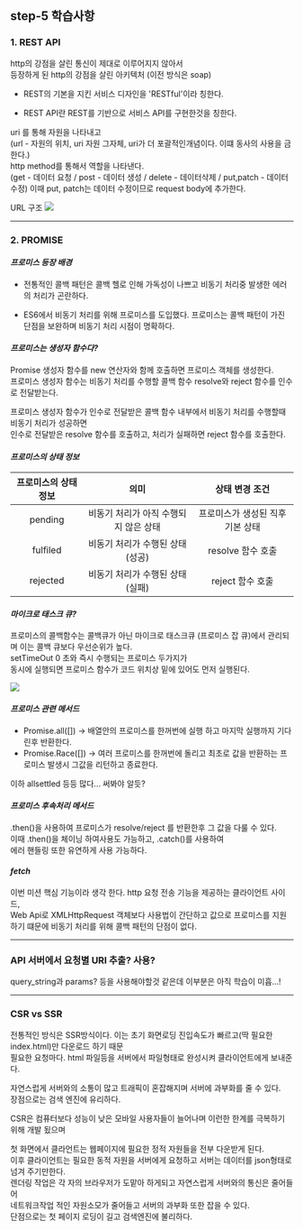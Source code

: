 ## step-5 학습사항

### **1. REST API**

http의 강점을 살린 통신이 제대로 이루어지지 않아서  
등장하게 된 http의 강점을 살린 아키텍처 (이전 방식은 soap)

- REST의 기본을 지킨 서비스 디자인을 'RESTful'이라 칭한다.

- REST API란 REST를 기반으로 서비스 API를 구현한것을 칭한다.

uri 를 통해 자원을 나타내고  
(url - 자원의 위치, uri 자원 그자체, uri가 더 포괄적인개념이다. 이떄 동사의 사용을 금한다.)  
http method를 통해서 역할을 나타낸다.  
(get - 데이터 요청 / post - 데이터 생성 / delete - 데이터삭제 / put,patch - 데이터 수정)
이때 put, patch는 데이터 수정이므로 request body에 추가한다.

URL 구조
![](https://media.vlpt.us/images/jch9537/post/88b0c8ac-5870-4cbc-b613-7dd39f510f31/image.png)

---

### **2. PROMISE**

#### _프로미스 등장 배경_

- 전통적인 콜백 패턴은 콜백 헬로 인해 가독성이 나쁘고 비동기 처리중 발생한 에러의 처리가 곤란하다.

- ES6에서 비동기 처리를 위해 프로미스를 도입했다. 프로미스는 콜백 패턴이 가진 단점을 보완하며 비동기 처리 시점이 명확하다.

#### _프로미스는 생성자 함수다?_

Promise 생성자 함수를 new 연산자와 함께 호출하면 프로미스 객체를 생성한다.  
프로미스 생성자 함수는 비동기 처리를 수행할 콜백 함수 resolve와 reject 함수를 인수로 전달받는다.

프로미스 생성자 함수가 인수로 전달받은 콜백 함수 내부에서 비동기 처리를 수행할때 비동기 처리가 성공하면  
인수로 전달받은 resolve 함수를 호출하고, 처리가 실패하면 reject 함수를 호출한다.

#### _프로미스의 상태 정보_

| 프로미스의 상태 정보 |                 의미                  |          상태 변경 조건          |
| :------------------: | :-----------------------------------: | :------------------------------: |
|       pending        | 비동기 처리가 아직 수행되지 않은 상태 | 프로미스가 생성된 직후 기본 상태 |
|       fulfiled       |    비동기 처리가 수행된 상태(성공)    |        resolve 함수 호출         |
|       rejected       |    비동기 처리가 수행된 상태(실패)    |         reject 함수 호출         |

#### _마이크로 태스크 큐?_

프로미스의 콜백함수는 콜백큐가 아닌 마이크로 태스크큐 (프로미스 잡 큐)에서 관리되며
이는 콜백 큐보다 우선순위가 높다.  
setTimeOut 0 초와 즉시 수행되는 프로미스 두가지가  
동시에 실행되면 프로미스 함수가 코드 위치상 밑에 있어도 먼저 실행된다.

![](https://uploads.disquscdn.com/images/9466d8aa53fc5b3e63a92858a94bb429df02bbd20012b738f0461343beaa6f90.gif?w=600&h=272)

#### _프로미스 관련 메서드_

- Promise.all([]) -> 배열안의 프로미스를 한꺼번에 실행 하고 마지막 실행까지 기다린후 반환한다.
- Promise.Race([]) -> 여러 프로미스를 한꺼번에 돌리고 최초로 값을 반환하는 프로미스 발생시 그값을 리턴하고 종료한다.

이하 allsettled 등등 많다... 써봐야 알듯?

#### _프로미스 후속처리 메서드_

.then()을 사용하여 프로미스가 resolve/reject 를 반환한후 그 값을 다룰 수 있다.  
이때 .then()을 체이닝 하여사용도 가능하고, .catch()를 사용하여  
에러 핸들링 또한 유연하게 사용 가능하다.

#### _fetch_

이번 미션 핵심 기능이라 생각 한다. http 요청 전송 기능을 제공하는 클라이언트 사이드,  
Web Api로 XMLHttpRequest 객체보다 사용법이 간단하고 값으로 프로미스를 지원하기 떄문에
비동기 처리를 위해 콜백 패턴의 단점이 없다.

---

### **API 서버에서 요청별 URI 추출? 사용?**

query_string과 params? 등을 사용해야할것 같은데 이부분은 아직 학습이 미흡...!

---

### **CSR vs SSR**

전통적인 방식은 SSR방식이다. 이는 초기 화면로딩 진입속도가 빠르고(딱 필요한 index.html)만 다운로드 하기 때문  
필요한 요청마다. html 파일등을 서버에서 파일형태로 완성시켜 클라이언트에게 보내준다.

자연스럽게 서버와의 소통이 많고 트래픽이 혼잡해지며 서버에 과부화를 줄 수 있다.  
장점으로는 검색 엔진에 유리하다.

CSR은 컴퓨터보다 성능이 낮은 모바일 사용자들이 늘어나며 이런한 한계를 극복하기 위해 개발 됬으며

첫 화면에서 클라언트는 웹페이지에 필요한 정적 자원들을 전부 다운받게 된다.  
이후 클라이언트는 필요한 동적 자원을 서버에게 요청하고 서버는 데이터를 json형태로 넘겨 주기만한다.  
렌더링 작업은 각 자의 브라우저가 도맡아 하게되고 자연스럽게 서버와의 통신은 줄어들어  
네트워크작업 적인 자원소모가 줄어들고 서버의 과부화 또한 잡을 수 있다.  
단점으로는 첫 페이지 로딩이 길고 검색엔진에 불리하다.
